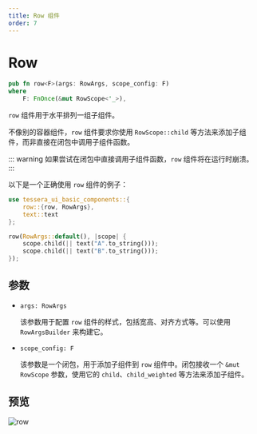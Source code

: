 ```yaml
---
title: Row 组件
order: 7
---
```


# Row

```rust
pub fn row<F>(args: RowArgs, scope_config: F)
where
    F: FnOnce(&mut RowScope<'_>),
```

`row` 组件用于水平排列一组子组件。

不像别的容器组件，`row` 组件要求你使用 `RowScope::child` 等方法来添加子组件，而非直接在闭包中调用子组件函数。

::: warning
如果尝试在闭包中直接调用子组件函数，`row` 组件将在运行时崩溃。
:::

以下是一个正确使用 `row` 组件的例子：

```rust
use tessera_ui_basic_components::{
    row::{row, RowArgs},
    text::text
};

row(RowArgs::default(), |scope| {
    scope.child(|| text("A".to_string()));
    scope.child(|| text("B".to_string()));
});
```

## 参数

- `args: RowArgs`

  该参数用于配置 `row` 组件的样式，包括宽高、对齐方式等。可以使用 `RowArgsBuilder` 来构建它。

- `scope_config: F`

  该参数是一个闭包，用于添加子组件到 `row` 组件中。闭包接收一个 `&mut RowScope` 参数，使用它的 `child`、`child_weighted` 等方法来添加子组件。

## 预览

![row](/row_example.png)

